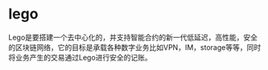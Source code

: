 # lego
Lego是要搭建一个去中心化的，并支持智能合约的新一代低延迟，高性能，安全的区块链网络，它的目标是承载各种数字业务比如VPN，IM，storage等等，同时将业务产生的交易通过Lego进行安全的记账。
